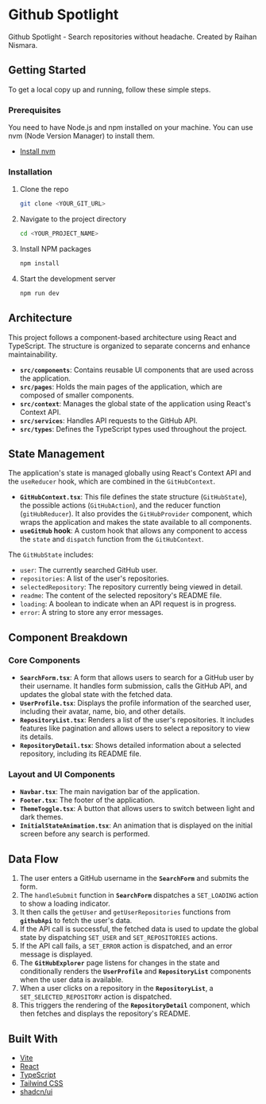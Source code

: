 # Github Spotlight

Github Spotlight - Search repositories without headache. Created by Raihan Nismara.

## Getting Started

To get a local copy up and running, follow these simple steps.

### Prerequisites

You need to have Node.js and npm installed on your machine. You can use nvm (Node Version Manager) to install them.

- [Install nvm](https://github.com/nvm-sh/nvm#installing-and-updating)

### Installation

1.  Clone the repo
    ```sh
    git clone <YOUR_GIT_URL>
    ```
2.  Navigate to the project directory
    ```sh
    cd <YOUR_PROJECT_NAME>
    ```
3.  Install NPM packages
    ```sh
    npm install
    ```
4.  Start the development server
    ```sh
    npm run dev
    ```

## Architecture

This project follows a component-based architecture using React and TypeScript. The structure is organized to separate concerns and enhance maintainability.

- **`src/components`**: Contains reusable UI components that are used across the application.
- **`src/pages`**: Holds the main pages of the application, which are composed of smaller components.
- **`src/context`**: Manages the global state of the application using React's Context API.
- **`src/services`**: Handles API requests to the GitHub API.
- **`src/types`**: Defines the TypeScript types used throughout the project.

## State Management

The application's state is managed globally using React's Context API and the `useReducer` hook, which are combined in the `GitHubContext`.

- **`GitHubContext.tsx`**: This file defines the state structure (`GitHubState`), the possible actions (`GitHubAction`), and the reducer function (`gitHubReducer`). It also provides the `GitHubProvider` component, which wraps the application and makes the state available to all components.
- **`useGitHub` hook**: A custom hook that allows any component to access the `state` and `dispatch` function from the `GitHubContext`.

The `GitHubState` includes:

- `user`: The currently searched GitHub user.
- `repositories`: A list of the user's repositories.
- `selectedRepository`: The repository currently being viewed in detail.
- `readme`: The content of the selected repository's README file.
- `loading`: A boolean to indicate when an API request is in progress.
- `error`: A string to store any error messages.

## Component Breakdown

### Core Components

- **`SearchForm.tsx`**: A form that allows users to search for a GitHub user by their username. It handles form submission, calls the GitHub API, and updates the global state with the fetched data.
- **`UserProfile.tsx`**: Displays the profile information of the searched user, including their avatar, name, bio, and other details.
- **`RepositoryList.tsx`**: Renders a list of the user's repositories. It includes features like pagination and allows users to select a repository to view its details.
- **`RepositoryDetail.tsx`**: Shows detailed information about a selected repository, including its README file.

### Layout and UI Components

- **`Navbar.tsx`**: The main navigation bar of the application.
- **`Footer.tsx`**: The footer of the application.
- **`ThemeToggle.tsx`**: A button that allows users to switch between light and dark themes.
- **`InitialStateAnimation.tsx`**: An animation that is displayed on the initial screen before any search is performed.

## Data Flow

1.  The user enters a GitHub username in the **`SearchForm`** and submits the form.
2.  The `handleSubmit` function in **`SearchForm`** dispatches a `SET_LOADING` action to show a loading indicator.
3.  It then calls the `getUser` and `getUserRepositories` functions from **`githubApi`** to fetch the user's data.
4.  If the API call is successful, the fetched data is used to update the global state by dispatching `SET_USER` and `SET_REPOSITORIES` actions.
5.  If the API call fails, a `SET_ERROR` action is dispatched, and an error message is displayed.
6.  The **`GitHubExplorer`** page listens for changes in the state and conditionally renders the **`UserProfile`** and **`RepositoryList`** components when the user data is available.
7.  When a user clicks on a repository in the **`RepositoryList`**, a `SET_SELECTED_REPOSITORY` action is dispatched.
8.  This triggers the rendering of the **`RepositoryDetail`** component, which then fetches and displays the repository's README.

## Built With

- [Vite](https://vitejs.dev/)
- [React](https://reactjs.org/)
- [TypeScript](https://www.typescriptlang.org/)
- [Tailwind CSS](https://tailwindcss.com/)
- [shadcn/ui](https://ui.shadcn.com/)
